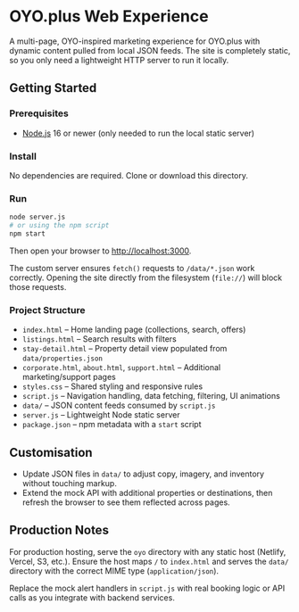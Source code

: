 # OYO.plus Web Experience

A multi-page, OYO-inspired marketing experience for OYO.plus with dynamic content pulled from local JSON feeds. The site is completely static, so you only need a lightweight HTTP server to run it locally.

## Getting Started

### Prerequisites
- [Node.js](https://nodejs.org/) 16 or newer (only needed to run the local static server)

### Install
No dependencies are required. Clone or download this directory.

### Run
```bash
node server.js
# or using the npm script
npm start
```

Then open your browser to [http://localhost:3000](http://localhost:3000).

The custom server ensures `fetch()` requests to `/data/*.json` work correctly. Opening the site directly from the filesystem (`file://`) will block those requests.

### Project Structure
- `index.html` – Home landing page (collections, search, offers)
- `listings.html` – Search results with filters
- `stay-detail.html` – Property detail view populated from `data/properties.json`
- `corporate.html`, `about.html`, `support.html` – Additional marketing/support pages
- `styles.css` – Shared styling and responsive rules
- `script.js` – Navigation handling, data fetching, filtering, UI animations
- `data/` – JSON content feeds consumed by `script.js`
- `server.js` – Lightweight Node static server
- `package.json` – npm metadata with a `start` script

## Customisation
- Update JSON files in `data/` to adjust copy, imagery, and inventory without touching markup.
- Extend the mock API with additional properties or destinations, then refresh the browser to see them reflected across pages.

## Production Notes
For production hosting, serve the `oyo` directory with any static host (Netlify, Vercel, S3, etc.). Ensure the host maps `/` to `index.html` and serves the `data/` directory with the correct MIME type (`application/json`).

Replace the mock alert handlers in `script.js` with real booking logic or API calls as you integrate with backend services.
